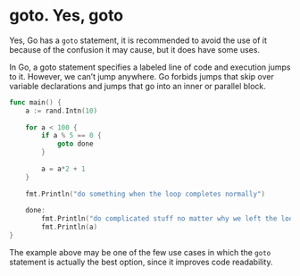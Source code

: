 # goto. Yes, goto

Yes, Go has a `goto` statement, it is recommended to avoid the use of it because of the confusion it may cause, but it does have some uses.

In Go, a goto statement specifies a labeled line of code and execution jumps to it. However, we can’t jump anywhere. Go forbids jumps that skip over variable declarations and jumps that go into an inner or parallel block.

```go
func main() {
    a := rand.Intn(10)
    
    for a < 100 {
        if a % 5 == 0 {
            goto done
        }
    
        a = a*2 + 1
    }
    
    fmt.Println("do something when the loop completes normally")
    
    done:
        fmt.Println("do complicated stuff no matter why we left the loop")
        fmt.Println(a)
}
```
The example above may be one of the few use cases in which the `goto` statement is actually the best option, since it improves code readability.

